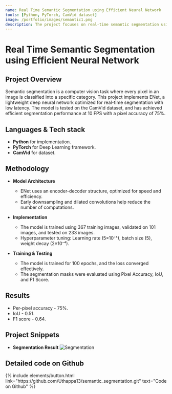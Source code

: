 ```yaml
---
name: Real Time Semantic Segmentation using Efficient Neural Network
tools: [Python, PyTorch, CamVid dataset]
image: /portfolio/images/semantic1.png
description: The project focuses on real-time semantic segmentation using a deep learning model called ENet.
---
```


# Real Time Semantic Segmentation using Efficient Neural Network

## Project Overview

Semantic segmentation is a computer vision task where every pixel in an image is classified into a specific category. This project implements ENet, a lightweight deep neural network optimized for real-time segmentation with low latency. The model is tested on the CamVid dataset, and has achieved efficient segmentation performance at 10 FPS with a pixel accuracy of 75%.

## Languages & Tech stack

- **Python** for implementation.
- **PyTorch** for Deep Learning framework.
- **CamVid** for dataset.


## Methodology

- **Model Architecture**
    - ENet uses an encoder-decoder structure, optimized for speed and efficiency.
    - Early downsampling and dilated convolutions help reduce the number of computations.

- **Implementation**
    - The model is trained using 367 training images, validated on 101 images, and tested on 233 images.
    - Hyperparameter tuning: Learning rate (5×10⁻⁴), batch size (5), weight decay (2×10⁻⁴).

- **Training & Testing**
    - The model is trained for 100 epochs, and the loss converged effectively.
    - The segmentation masks were evaluated using Pixel Accuracy, IoU, and F1 Score.


## Results

- Per-pixel accuracy - 75%.
- IoU - 0.51.
- F1 score - 0.64.


## Project Snippets

- **Segmentation Result**
    ![Segmentation](/portfolio/images/semantic2.png)


## Detailed code on Github

<div class="left">
{% include elements/button.html link="https://github.com/Uthappa13/semantic_segmentation.git" text="Code on Github" %}
</div>